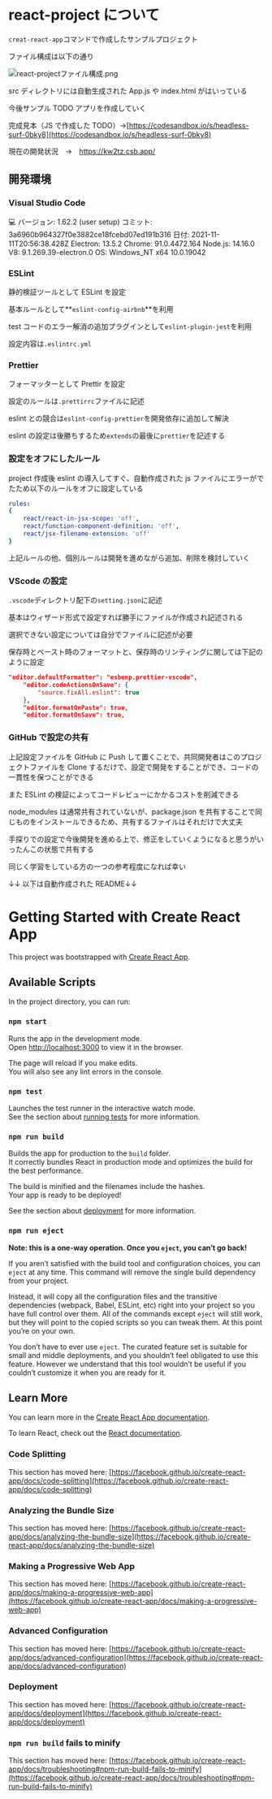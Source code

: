 # react-project について

`creat-react-app`コマンドで作成したサンプルプロジェクト

ファイル構成は以下の通り

![react-projectファイル構成.png](https://qiita-image-store.s3.ap-northeast-1.amazonaws.com/0/1614172/a869972f-56f1-cd58-883a-467cae083604.png)

src ディレクトリには自動生成された App.js や index.html がはいっている

今後サンプル TODO アプリを作成していく

完成見本（JS で作成した TODO）→[https://codesandbox.io/s/headless-surf-0bky8](https://codesandbox.io/s/headless-surf-0bky8)

現在の開発状況　→　https://kw2tz.csb.app/

## 開発環境

### Visual Studio Code

<aside>
💻 バージョン: 1.62.2 (user setup)
コミット: 3a6960b964327f0e3882ce18fcebd07ed191b316
日付: 2021-11-11T20:56:38.428Z
Electron: 13.5.2
Chrome: 91.0.4472.164
Node.js: 14.16.0
V8: 9.1.269.39-electron.0
OS: Windows_NT x64 10.0.19042

</aside>

### ESLint

静的検証ツールとして ESLint を設定

基本ルールとして**`eslint-config-airbnb`**を利用

test コードのエラー解消の追加プラグインとして`eslint-plugin-jest`を利用

設定内容は`.eslintrc.yml`

### Prettier

フォーマッターとして Prettir を設定

設定のルールは`.prettirrc`ファイルに記述

eslint との競合は`eslint-config-prettier`を開発依存に追加して解決

eslint の設定は後勝ちするため`extends`の最後に`prettier`を記述する

### 設定をオフにしたルール

project 作成後 eslint の導入してすぐ、自動作成された js ファイルにエラーがでたため以下のルールをオフに設定している

```yaml
rules:
{
	react/react-in-jsx-scope: 'off',
	react/function-component-definition: 'off',
	react/jsx-filename-extension: 'off'
}
```

上記ルールの他、個別ルールは開発を進めながら追加、削除を検討していく

### VScode の設定

`.vscode`ディレクトリ配下の`setting.json`に記述

基本はウィザード形式で設定すれば勝手にファイルが作成され記述される

選択できない設定については自分でファイルに記述が必要

保存時とペースト時のフォーマットと、保存時のリンティングに関しては下記のように設定

```json
"editor.defaultFormatter": "esbenp.prettier-vscode",
	"editor.codeActionsOnSave": {
		"source.fixAll.eslint": true
	},
	"editor.formatOnPaste": true,
	"editor.formatOnSave": true,
```

### GitHub で設定の共有

上記設定ファイルを GitHub に Push して置くことで、共同開発者はこのプロジェクトファイルを Clone するだけで、設定で開発をすることができ、コードの一貫性を保つことができる

また ESLint の検証によってコードレビューにかかるコストを削減できる

node_modules は通常共有されていないが、package.json を共有することで同じものをインストールできるため、共有するファイルはそれだけで大丈夫

手探りでの設定で今後開発を進める上で、修正をしていくようになると思うがいったんこの状態で共有する

同じく学習をしている方の一つの参考程度になれば幸い

↓↓ 以下は自動作成された README↓↓

# Getting Started with Create React App

This project was bootstrapped with [Create React App](https://github.com/facebook/create-react-app).

## Available Scripts

In the project directory, you can run:

### `npm start`

Runs the app in the development mode.\
Open [http://localhost:3000](http://localhost:3000) to view it in the browser.

The page will reload if you make edits.\
You will also see any lint errors in the console.

### `npm test`

Launches the test runner in the interactive watch mode.\
See the section about [running tests](https://facebook.github.io/create-react-app/docs/running-tests) for more information.

### `npm run build`

Builds the app for production to the `build` folder.\
It correctly bundles React in production mode and optimizes the build for the best performance.

The build is minified and the filenames include the hashes.\
Your app is ready to be deployed!

See the section about [deployment](https://facebook.github.io/create-react-app/docs/deployment) for more information.

### `npm run eject`

**Note: this is a one-way operation. Once you `eject`, you can’t go back!**

If you aren’t satisfied with the build tool and configuration choices, you can `eject` at any time. This command will remove the single build dependency from your project.

Instead, it will copy all the configuration files and the transitive dependencies (webpack, Babel, ESLint, etc) right into your project so you have full control over them. All of the commands except `eject` will still work, but they will point to the copied scripts so you can tweak them. At this point you’re on your own.

You don’t have to ever use `eject`. The curated feature set is suitable for small and middle deployments, and you shouldn’t feel obligated to use this feature. However we understand that this tool wouldn’t be useful if you couldn’t customize it when you are ready for it.

## Learn More

You can learn more in the [Create React App documentation](https://facebook.github.io/create-react-app/docs/getting-started).

To learn React, check out the [React documentation](https://reactjs.org/).

### Code Splitting

This section has moved here: [https://facebook.github.io/create-react-app/docs/code-splitting](https://facebook.github.io/create-react-app/docs/code-splitting)

### Analyzing the Bundle Size

This section has moved here: [https://facebook.github.io/create-react-app/docs/analyzing-the-bundle-size](https://facebook.github.io/create-react-app/docs/analyzing-the-bundle-size)

### Making a Progressive Web App

This section has moved here: [https://facebook.github.io/create-react-app/docs/making-a-progressive-web-app](https://facebook.github.io/create-react-app/docs/making-a-progressive-web-app)

### Advanced Configuration

This section has moved here: [https://facebook.github.io/create-react-app/docs/advanced-configuration](https://facebook.github.io/create-react-app/docs/advanced-configuration)

### Deployment

This section has moved here: [https://facebook.github.io/create-react-app/docs/deployment](https://facebook.github.io/create-react-app/docs/deployment)

### `npm run build` fails to minify

This section has moved here: [https://facebook.github.io/create-react-app/docs/troubleshooting#npm-run-build-fails-to-minify](https://facebook.github.io/create-react-app/docs/troubleshooting#npm-run-build-fails-to-minify)
